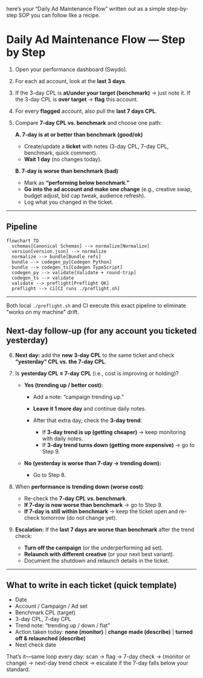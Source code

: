 here’s your “Daily Ad Maintenance Flow” written out as a simple step-by-step SOP you can follow like a recipe.

# Daily Ad Maintenance Flow — Step by Step

1. Open your performance dashboard (Swydo).

2. For each ad account, look at the **last 3 days**.

3. If the 3-day CPL is **at/under your target (benchmark)** → just note it.
   If the 3-day CPL is **over target** → **flag** this account.

4. For every **flagged** account, also pull the **last 7 days CPL**.

5. Compare **7-day CPL vs. benchmark** and choose one path:

   **A. 7-day is at or better than benchmark (good/ok)**

   * Create/update a **ticket** with notes (3-day CPL, 7-day CPL, benchmark, quick comment).
   * **Wait 1 day** (no changes today).

   **B. 7-day is worse than benchmark (bad)**

   * Mark as **“performing below benchmark.”**
   * **Go into the ad account and make one change** (e.g., creative swap, budget adjust, bid cap tweak, audience refresh).
   * Log what you changed in the ticket.

---

## Pipeline

```mermaid
flowchart TD
  schemas[Canonical Schemas] --> normalize[Normalize]
  version[version.json] --> normalize
  normalize --> bundle[Bundle refs]
  bundle --> codegen_py[Codegen Python]
  bundle --> codegen_ts[Codegen TypeScript]
  codegen_py --> validate[Validate + round-trip]
  codegen_ts --> validate
  validate --> preflight[Preflight OK]
  preflight --> ci[CI runs ./preflight.sh]
```

---

Both local `./preflight.sh` and CI execute this exact pipeline to eliminate "works on my machine" drift.

## Next-day follow-up (for any account you ticketed yesterday)

6. **Next day:** add the **new 3-day CPL** to the same ticket and check **“yesterday” CPL vs. the 7-day CPL**.

7. Is **yesterday CPL ≤ 7-day CPL** (i.e., cost is improving or holding)?

   * **Yes (trending up / better cost):**

     * Add a note: “campaign trending up.”
     * **Leave it 1 more day** and continue daily notes.
     * After that extra day, check the **3-day trend**:

       * If **3-day trend is up (getting cheaper)** → keep monitoring with daily notes.
       * If **3-day trend turns down (getting more expensive)** → go to Step 9.

   * **No (yesterday is worse than 7-day → trending down):**

     * Go to Step 8.

8. When **performance is trending down (worse cost)**:

   * Re-check the **7-day CPL vs. benchmark**.
   * **If 7-day is now worse than benchmark** → go to Step 9.
   * **If 7-day is still within benchmark** → keep the ticket open and re-check tomorrow (do not change yet).

9. **Escalation:** If the **last 7 days are worse than benchmark** after the trend check:

   * **Turn off the campaign** (or the underperforming ad set).
   * **Relaunch with different creative** (or your next best variant).
   * Document the shutdown and relaunch details in the ticket.

---

## What to write in each ticket (quick template)

* Date
* Account / Campaign / Ad set
* Benchmark CPL (target)
* 3-day CPL, 7-day CPL
* Trend note: “trending up / down / flat”
* Action taken today: **none (monitor)** | **change made (describe)** | **turned off & relaunched (describe)**
* Next check date

That’s it—same loop every day: scan → flag → 7-day check → (monitor or change) → next-day trend check → escalate if the 7-day falls below your standard.
